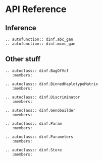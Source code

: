 # API Reference

## Inference

```{eval-rst}
.. autofunction:: dinf.abc_gan
.. autofunction:: dinf.mcmc_gan
```

## Other stuff

```{eval-rst}
.. autoclass:: dinf.BagOfVcf
   :members:

.. autoclass:: dinf.BinnedHaplotypeMatrix
   :members:

.. autoclass:: dinf.Discriminator
   :members:

.. autoclass:: dinf.Genobuilder
   :members:

.. autoclass:: dinf.Param
   :members:

.. autoclass:: dinf.Parameters
   :members:

.. autoclass:: dinf.Store
   :members:
```
